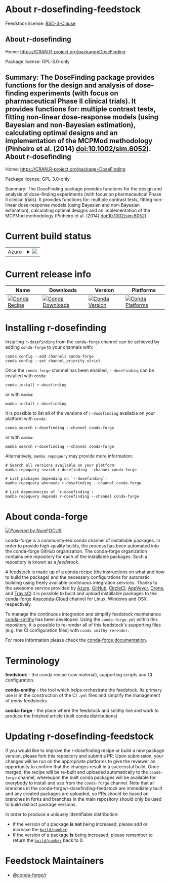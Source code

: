 About r-dosefinding-feedstock
=============================

Feedstock license: [BSD-3-Clause](https://github.com/conda-forge/r-dosefinding-feedstock/blob/main/LICENSE.txt)

About r-dosefinding
-------------------

Home: https://CRAN.R-project.org/package=DoseFinding

Package license: GPL-3.0-only

Summary: The DoseFinding package provides functions for the design and analysis of dose-finding experiments (with focus on pharmaceutical Phase II clinical trials). It provides functions for: multiple contrast tests, fitting non-linear dose-response models (using Bayesian and non-Bayesian estimation), calculating optimal designs and an implementation of the MCPMod methodology (Pinheiro et al. (2014) <doi:10.1002/sim.6052>).
About r-dosefinding
-------------------

Home: https://CRAN.R-project.org/package=DoseFinding

Package license: GPL-3.0-only

Summary: The DoseFinding package provides functions for the design and analysis of dose-finding experiments (with focus on pharmaceutical Phase II clinical trials). It provides functions for: multiple contrast tests, fitting non-linear dose-response models (using Bayesian and non-Bayesian estimation), calculating optimal designs and an implementation of the MCPMod methodology (Pinheiro et al. (2014) <doi:10.1002/sim.6052>).

Current build status
====================


<table>
    
  <tr>
    <td>Azure</td>
    <td>
      <details>
        <summary>
          <a href="https://dev.azure.com/conda-forge/feedstock-builds/_build/latest?definitionId=1089&branchName=main">
            <img src="https://dev.azure.com/conda-forge/feedstock-builds/_apis/build/status/r-dosefinding-feedstock?branchName=main">
          </a>
        </summary>
        <table>
          <thead><tr><th>Variant</th><th>Status</th></tr></thead>
          <tbody><tr>
              <td>linux_64_r_base4.2</td>
              <td>
                <a href="https://dev.azure.com/conda-forge/feedstock-builds/_build/latest?definitionId=1089&branchName=main">
                  <img src="https://dev.azure.com/conda-forge/feedstock-builds/_apis/build/status/r-dosefinding-feedstock?branchName=main&jobName=linux&configuration=linux%20linux_64_r_base4.2" alt="variant">
                </a>
              </td>
            </tr><tr>
              <td>linux_64_r_base4.3</td>
              <td>
                <a href="https://dev.azure.com/conda-forge/feedstock-builds/_build/latest?definitionId=1089&branchName=main">
                  <img src="https://dev.azure.com/conda-forge/feedstock-builds/_apis/build/status/r-dosefinding-feedstock?branchName=main&jobName=linux&configuration=linux%20linux_64_r_base4.3" alt="variant">
                </a>
              </td>
            </tr><tr>
              <td>osx_64_r_base4.2</td>
              <td>
                <a href="https://dev.azure.com/conda-forge/feedstock-builds/_build/latest?definitionId=1089&branchName=main">
                  <img src="https://dev.azure.com/conda-forge/feedstock-builds/_apis/build/status/r-dosefinding-feedstock?branchName=main&jobName=osx&configuration=osx%20osx_64_r_base4.2" alt="variant">
                </a>
              </td>
            </tr><tr>
              <td>osx_64_r_base4.3</td>
              <td>
                <a href="https://dev.azure.com/conda-forge/feedstock-builds/_build/latest?definitionId=1089&branchName=main">
                  <img src="https://dev.azure.com/conda-forge/feedstock-builds/_apis/build/status/r-dosefinding-feedstock?branchName=main&jobName=osx&configuration=osx%20osx_64_r_base4.3" alt="variant">
                </a>
              </td>
            </tr><tr>
              <td>win_64</td>
              <td>
                <a href="https://dev.azure.com/conda-forge/feedstock-builds/_build/latest?definitionId=1089&branchName=main">
                  <img src="https://dev.azure.com/conda-forge/feedstock-builds/_apis/build/status/r-dosefinding-feedstock?branchName=main&jobName=win&configuration=win%20win_64_" alt="variant">
                </a>
              </td>
            </tr>
          </tbody>
        </table>
      </details>
    </td>
  </tr>
</table>

Current release info
====================

| Name | Downloads | Version | Platforms |
| --- | --- | --- | --- |
| [![Conda Recipe](https://img.shields.io/badge/recipe-r--dosefinding-green.svg)](https://anaconda.org/conda-forge/r-dosefinding) | [![Conda Downloads](https://img.shields.io/conda/dn/conda-forge/r-dosefinding.svg)](https://anaconda.org/conda-forge/r-dosefinding) | [![Conda Version](https://img.shields.io/conda/vn/conda-forge/r-dosefinding.svg)](https://anaconda.org/conda-forge/r-dosefinding) | [![Conda Platforms](https://img.shields.io/conda/pn/conda-forge/r-dosefinding.svg)](https://anaconda.org/conda-forge/r-dosefinding) |

Installing r-dosefinding
========================

Installing `r-dosefinding` from the `conda-forge` channel can be achieved by adding `conda-forge` to your channels with:

```
conda config --add channels conda-forge
conda config --set channel_priority strict
```

Once the `conda-forge` channel has been enabled, `r-dosefinding` can be installed with `conda`:

```
conda install r-dosefinding
```

or with `mamba`:

```
mamba install r-dosefinding
```

It is possible to list all of the versions of `r-dosefinding` available on your platform with `conda`:

```
conda search r-dosefinding --channel conda-forge
```

or with `mamba`:

```
mamba search r-dosefinding --channel conda-forge
```

Alternatively, `mamba repoquery` may provide more information:

```
# Search all versions available on your platform:
mamba repoquery search r-dosefinding --channel conda-forge

# List packages depending on `r-dosefinding`:
mamba repoquery whoneeds r-dosefinding --channel conda-forge

# List dependencies of `r-dosefinding`:
mamba repoquery depends r-dosefinding --channel conda-forge
```


About conda-forge
=================

[![Powered by
NumFOCUS](https://img.shields.io/badge/powered%20by-NumFOCUS-orange.svg?style=flat&colorA=E1523D&colorB=007D8A)](https://numfocus.org)

conda-forge is a community-led conda channel of installable packages.
In order to provide high-quality builds, the process has been automated into the
conda-forge GitHub organization. The conda-forge organization contains one repository
for each of the installable packages. Such a repository is known as a *feedstock*.

A feedstock is made up of a conda recipe (the instructions on what and how to build
the package) and the necessary configurations for automatic building using freely
available continuous integration services. Thanks to the awesome service provided by
[Azure](https://azure.microsoft.com/en-us/services/devops/), [GitHub](https://github.com/),
[CircleCI](https://circleci.com/), [AppVeyor](https://www.appveyor.com/),
[Drone](https://cloud.drone.io/welcome), and [TravisCI](https://travis-ci.com/)
it is possible to build and upload installable packages to the
[conda-forge](https://anaconda.org/conda-forge) [Anaconda-Cloud](https://anaconda.org/)
channel for Linux, Windows and OSX respectively.

To manage the continuous integration and simplify feedstock maintenance
[conda-smithy](https://github.com/conda-forge/conda-smithy) has been developed.
Using the ``conda-forge.yml`` within this repository, it is possible to re-render all of
this feedstock's supporting files (e.g. the CI configuration files) with ``conda smithy rerender``.

For more information please check the [conda-forge documentation](https://conda-forge.org/docs/).

Terminology
===========

**feedstock** - the conda recipe (raw material), supporting scripts and CI configuration.

**conda-smithy** - the tool which helps orchestrate the feedstock.
                   Its primary use is in the construction of the CI ``.yml`` files
                   and simplify the management of *many* feedstocks.

**conda-forge** - the place where the feedstock and smithy live and work to
                  produce the finished article (built conda distributions)


Updating r-dosefinding-feedstock
================================

If you would like to improve the r-dosefinding recipe or build a new
package version, please fork this repository and submit a PR. Upon submission,
your changes will be run on the appropriate platforms to give the reviewer an
opportunity to confirm that the changes result in a successful build. Once
merged, the recipe will be re-built and uploaded automatically to the
`conda-forge` channel, whereupon the built conda packages will be available for
everybody to install and use from the `conda-forge` channel.
Note that all branches in the conda-forge/r-dosefinding-feedstock are
immediately built and any created packages are uploaded, so PRs should be based
on branches in forks and branches in the main repository should only be used to
build distinct package versions.

In order to produce a uniquely identifiable distribution:
 * If the version of a package **is not** being increased, please add or increase
   the [``build/number``](https://docs.conda.io/projects/conda-build/en/latest/resources/define-metadata.html#build-number-and-string).
 * If the version of a package **is** being increased, please remember to return
   the [``build/number``](https://docs.conda.io/projects/conda-build/en/latest/resources/define-metadata.html#build-number-and-string)
   back to 0.

Feedstock Maintainers
=====================

* [@conda-forge/r](https://github.com/conda-forge/r/)


